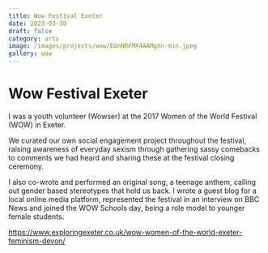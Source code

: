 ```yaml
---
title: Wow Festival Exeter
date: 2023-03-30
draft: false
category: arts
image: /images/projects/wow/EGnNRFMX4AAMgXn-min.jpeg
gallery: wow
---
```

# Wow Festival Exeter

I was a youth volunteer (Wowser) at the 2017 Women of the World Festival (WOW) in Exeter. 

We curated our own social engagement project throughout the festival, raising awareness of everyday sexism through gathering sassy comebacks to comments we had heard and sharing these at the festival closing ceremony. 

I also co-wrote and performed an original song, a teenage anthem, calling out gender based stereotypes that hold us back. I wrote a guest blog for a local online media platform, represented the festival in an interview on BBC News and joined the WOW Schools day, being a role model to younger female students.

<https://www.exploringexeter.co.uk/wow-women-of-the-world-exeter-feminism-devon/>
